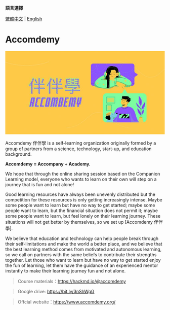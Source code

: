 **語言選擇**

[繁體中文](../README.md) | [English](readme.en.md)

# Accomdemy 

![logo](/media/logo/banbanxue.jpg)

Accomdemy 伴伴學 is a self-learning organization originally formed by a group of partners from a science, technology, start-up, and education background.

**Accomdemy = Accompany + Academy.**

We hope that through the online sharing session based on the Companion Learning model, everyone who wants to learn on their own will step on a journey that is fun and not alone!

Good learning resources have always been unevenly distributed but the competition for these resources is only getting increasingly intense. Maybe some people want to learn but have no way to get started; maybe some people want to learn, but the financial situation does not permit it; maybe some people want to learn, but feel lonely on their learning journey. These situations will not get better by themselves, so we set up [Accomdemy 伴伴學].

We believe that education and technology can help people break through their self-limitations and make the world a better place, and we believe that the best learning method comes from motivated and autonomous learning, so we call on partners with the same beliefs to contribute their strengths together. Let those who want to learn but have no way to get started enjoy the fun of learning, let them have the guidance of an experienced mentor instantly to make their learning journey fun and not alone.

> Course materials：https://hackmd.io/@accomdemy

> Google drive: https://bit.ly/3nShWgG

> Offcial website：https://www.accomdemy.org/
